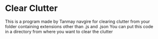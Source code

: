 ﻿# Clear Clutter 
 This is  a program made by Tanmay navgire for clearing clutter from your folder containing extensions other than .js and .json 
 You can put this code in a directory from where you want to clear the clutter
